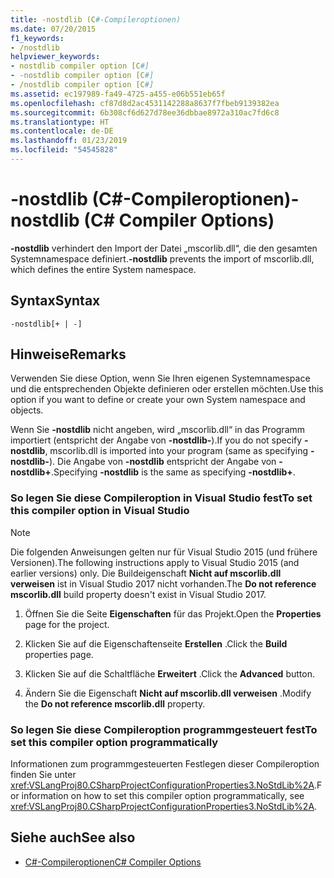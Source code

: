 ```yaml
---
title: -nostdlib (C#-Compileroptionen)
ms.date: 07/20/2015
f1_keywords:
- /nostdlib
helpviewer_keywords:
- nostdlib compiler option [C#]
- -nostdlib compiler option [C#]
- /nostdlib compiler option [C#]
ms.assetid: ec197989-fa49-4725-a455-e06b551eb65f
ms.openlocfilehash: cf87d8d2ac4531142288a8637f7fbeb9139382ea
ms.sourcegitcommit: 6b308cf6d627d78ee36dbbae8972a310ac7fd6c8
ms.translationtype: HT
ms.contentlocale: de-DE
ms.lasthandoff: 01/23/2019
ms.locfileid: "54545828"
---
```

# <a name="-nostdlib-c-compiler-options"></a><span data-ttu-id="fc22f-102">-nostdlib (C#-Compileroptionen)</span><span class="sxs-lookup"><span data-stu-id="fc22f-102">-nostdlib (C# Compiler Options)</span></span>

<span data-ttu-id="fc22f-103">**-nostdlib** verhindert den Import der Datei „mscorlib.dll“, die den gesamten Systemnamespace definiert.</span><span class="sxs-lookup"><span data-stu-id="fc22f-103">**-nostdlib** prevents the import of mscorlib.dll, which defines the entire System namespace.</span></span>

## <a name="syntax"></a><span data-ttu-id="fc22f-104">Syntax</span><span class="sxs-lookup"><span data-stu-id="fc22f-104">Syntax</span></span>

```console
-nostdlib[+ | -]
```

## <a name="remarks"></a><span data-ttu-id="fc22f-105">Hinweise</span><span class="sxs-lookup"><span data-stu-id="fc22f-105">Remarks</span></span>

<span data-ttu-id="fc22f-106">Verwenden Sie diese Option, wenn Sie Ihren eigenen Systemnamespace und die entsprechenden Objekte definieren oder erstellen möchten.</span><span class="sxs-lookup"><span data-stu-id="fc22f-106">Use this option if you want to define or create your own System namespace and objects.</span></span>

<span data-ttu-id="fc22f-107">Wenn Sie **-nostdlib** nicht angeben, wird „mscorlib.dll“ in das Programm importiert (entspricht der Angabe von **-nostdlib-**).</span><span class="sxs-lookup"><span data-stu-id="fc22f-107">If you do not specify **-nostdlib**, mscorlib.dll is imported into your program (same as specifying **-nostdlib-**).</span></span> <span data-ttu-id="fc22f-108">Die Angabe von **-nostdlib** entspricht der Angabe von **-nostdlib+**.</span><span class="sxs-lookup"><span data-stu-id="fc22f-108">Specifying **-nostdlib** is the same as specifying **-nostdlib+**.</span></span>

### <a name="to-set-this-compiler-option-in-visual-studio"></a><span data-ttu-id="fc22f-109">So legen Sie diese Compileroption in Visual Studio fest</span><span class="sxs-lookup"><span data-stu-id="fc22f-109">To set this compiler option in Visual Studio</span></span>

> [!NOTE]
> <span data-ttu-id="fc22f-110">Die folgenden Anweisungen gelten nur für Visual Studio 2015 (und frühere Versionen).</span><span class="sxs-lookup"><span data-stu-id="fc22f-110">The following instructions apply to Visual Studio 2015 (and earlier versions) only.</span></span> <span data-ttu-id="fc22f-111">Die Buildeigenschaft **Nicht auf mscorlib.dll verweisen** ist in Visual Studio 2017 nicht vorhanden.</span><span class="sxs-lookup"><span data-stu-id="fc22f-111">The **Do not reference mscorlib.dll** build property doesn't exist in Visual Studio 2017.</span></span>

1. <span data-ttu-id="fc22f-112">Öffnen Sie die Seite **Eigenschaften** für das Projekt.</span><span class="sxs-lookup"><span data-stu-id="fc22f-112">Open the **Properties** page for the project.</span></span>

2. <span data-ttu-id="fc22f-113">Klicken Sie auf die Eigenschaftenseite **Erstellen** .</span><span class="sxs-lookup"><span data-stu-id="fc22f-113">Click the **Build** properties page.</span></span>

3. <span data-ttu-id="fc22f-114">Klicken Sie auf die Schaltfläche **Erweitert** .</span><span class="sxs-lookup"><span data-stu-id="fc22f-114">Click the **Advanced** button.</span></span>

4. <span data-ttu-id="fc22f-115">Ändern Sie die Eigenschaft **Nicht auf mscorlib.dll verweisen** .</span><span class="sxs-lookup"><span data-stu-id="fc22f-115">Modify the **Do not reference mscorlib.dll** property.</span></span>

### <a name="to-set-this-compiler-option-programmatically"></a><span data-ttu-id="fc22f-116">So legen Sie diese Compileroption programmgesteuert fest</span><span class="sxs-lookup"><span data-stu-id="fc22f-116">To set this compiler option programmatically</span></span>

<span data-ttu-id="fc22f-117">Informationen zum programmgesteuerten Festlegen dieser Compileroption finden Sie unter <xref:VSLangProj80.CSharpProjectConfigurationProperties3.NoStdLib%2A>.</span><span class="sxs-lookup"><span data-stu-id="fc22f-117">For information on how to set this compiler option programmatically, see <xref:VSLangProj80.CSharpProjectConfigurationProperties3.NoStdLib%2A>.</span></span>

## <a name="see-also"></a><span data-ttu-id="fc22f-118">Siehe auch</span><span class="sxs-lookup"><span data-stu-id="fc22f-118">See also</span></span>

- [<span data-ttu-id="fc22f-119">C#-Compileroptionen</span><span class="sxs-lookup"><span data-stu-id="fc22f-119">C# Compiler Options</span></span>](../../../csharp/language-reference/compiler-options/index.md)
